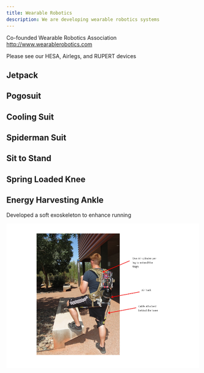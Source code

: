 ```yaml
---
title: Wearable Robotics
description: We are developing wearable robotics systems
---
```


Co-founded Wearable Robotics Association <a href="http://www.wearablerobotics.com">http://www.wearablerobotics.com</a>

Please see our HESA, Airlegs, and RUPERT devices

## Jetpack

## Pogosuit

## Cooling Suit

## Spiderman Suit

## Sit to Stand

## Spring Loaded Knee

## Energy Harvesting Ankle



Developed a soft exoskeleton to enhance running

![Airlegs](assets/images/airlegs.png)
